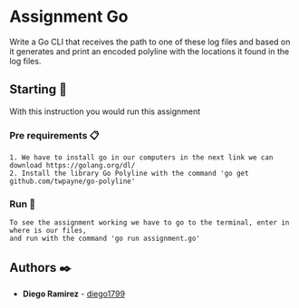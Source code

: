 # Assignment Go

Write a Go CLI that receives the path to one of these log files and based on it generates and print an encoded polyline with the locations it found in the log files.

## Starting 🚀

With this instruction you would run this assignment

### Pre requirements 📋

```
1. We have to install go in our computers in the next link we can download https://golang.org/dl/
2. Install the library Go Polyline with the command 'go get github.com/twpayne/go-polyline'
```

### Run 🔧

```
To see the assignment working we have to go to the terminal, enter in where is our files,
and run with the command 'go run assignment.go'
```

## Authors ✒️

* **Diego Ramirez** - [diego1799](https://github.com/Diego1799)

